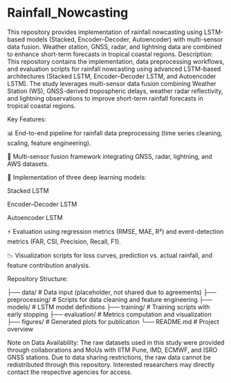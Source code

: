 # Rainfall_Nowcasting
This repository provides implementation of rainfall nowcasting using LSTM-based models (Stacked, Encoder–Decoder, Autoencoder) with multi-sensor data fusion. Weather station, GNSS, radar, and lightning data are combined to enhance short-term forecasts in tropical coastal regions.
Description:
This repository contains the implementation, data preprocessing workflows, and evaluation scripts for rainfall nowcasting using advanced LSTM-based architectures (Stacked LSTM, Encoder–Decoder LSTM, and Autoencoder LSTM). The study leverages multi-sensor data fusion combining Weather Station (WS), GNSS-derived tropospheric delays, weather radar reflectivity, and lightning observations to improve short-term rainfall forecasts in tropical coastal regions.

Key Features:

📊 End-to-end pipeline for rainfall data preprocessing (time series cleaning, scaling, feature engineering).

🔗 Multi-sensor fusion framework integrating GNSS, radar, lightning, and AWS datasets.

🧠 Implementation of three deep learning models:

Stacked LSTM

Encoder–Decoder LSTM

Autoencoder LSTM

⚡ Evaluation using regression metrics (RMSE, MAE, R²) and event-detection metrics (FAR, CSI, Precision, Recall, F1).

📉 Visualization scripts for loss curves, prediction vs. actual rainfall, and feature contribution analysis.

Repository Structure:

├── data/                # Data input (placeholder, not shared due to agreements)
├── preprocessing/        # Scripts for data cleaning and feature engineering
├── models/               # LSTM model definitions
├── training/             # Training scripts with early stopping
├── evaluation/           # Metrics computation and visualization
├── figures/              # Generated plots for publication
└── README.md             # Project overview


Note on Data Availability:
The raw datasets used in this study were provided through collaborations and MoUs with IITM Pune, IMD, ECMWF, and ISRO GNSS stations. Due to data sharing restrictions, the raw data cannot be redistributed through this repository. Interested researchers may directly contact the respective agencies for access.
